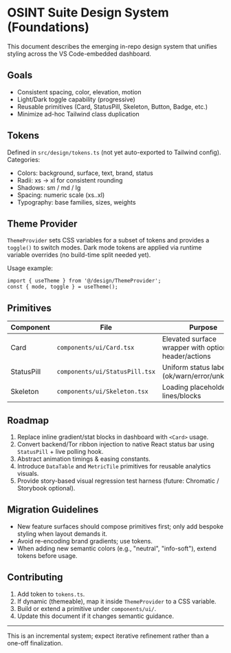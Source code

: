 # OSINT Suite Design System (Foundations)

This document describes the emerging in-repo design system that unifies styling across the VS Code-embedded dashboard.

## Goals
- Consistent spacing, color, elevation, motion
- Light/Dark toggle capability (progressive)
- Reusable primitives (Card, StatusPill, Skeleton, Button, Badge, etc.)
- Minimize ad-hoc Tailwind class duplication

## Tokens
Defined in `src/design/tokens.ts` (not yet auto-exported to Tailwind config). Categories:
- Colors: background, surface, text, brand, status
- Radii: xs → xl for consistent rounding
- Shadows: sm / md / lg
- Spacing: numeric scale (xs..xl)
- Typography: base families, sizes, weights

## Theme Provider
`ThemeProvider` sets CSS variables for a subset of tokens and provides a `toggle()` to switch modes. Dark mode tokens are applied via runtime variable overrides (no build-time split needed yet).

Usage example:
```tsx
import { useTheme } from '@/design/ThemeProvider';
const { mode, toggle } = useTheme();
```

## Primitives
| Component | File | Purpose |
|-----------|------|---------|
| Card | `components/ui/Card.tsx` | Elevated surface wrapper with optional header/actions |
| StatusPill | `components/ui/StatusPill.tsx` | Uniform status labeling (ok/warn/error/unknown) |
| Skeleton | `components/ui/Skeleton.tsx` | Loading placeholder lines/blocks |

## Roadmap
1. Replace inline gradient/stat blocks in dashboard with `<Card>` usage.
2. Convert backend/Tor ribbon injection to native React status bar using `StatusPill` + live polling hook.
3. Abstract animation timings & easing constants.
4. Introduce `DataTable` and `MetricTile` primitives for reusable analytics visuals.
5. Provide story-based visual regression test harness (future: Chromatic / Storybook optional).

## Migration Guidelines
- New feature surfaces should compose primitives first; only add bespoke styling when layout demands it.
- Avoid re-encoding brand gradients; use tokens.
- When adding new semantic colors (e.g., "neutral", "info-soft"), extend tokens before usage.

## Contributing
1. Add token to `tokens.ts`.
2. If dynamic (themeable), map it inside `ThemeProvider` to a CSS variable.
3. Build or extend a primitive under `components/ui/`.
4. Update this document if it changes semantic guidance.

---
This is an incremental system; expect iterative refinement rather than a one-off finalization.
